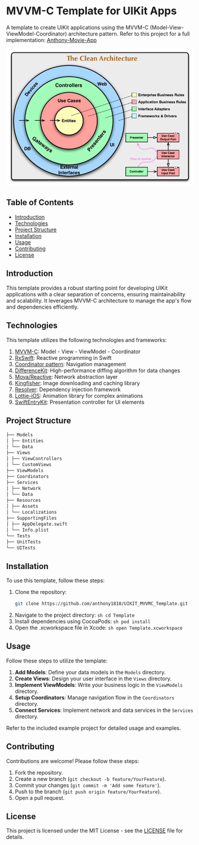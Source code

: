 # MVVM-C Template for UIKit Apps

A template to create UIKit applications using the MVVM-C (Model-View-ViewModel-Coordinator) architecture pattern.
Refer to this project for a full implementation: [Anthony-Movie-App](https://github.com/anthony1810/Anthony-Movie-App)

![Project Structure](diagrams/cleanarchitecture2.png)

## Table of Contents
- [Introduction](#introduction)
- [Technologies](#technologies)
- [Project Structure](#project-structure)
- [Installation](#installation)
- [Usage](#usage)
- [Contributing](#contributing)
- [License](#license)

## Introduction
This template provides a robust starting point for developing UIKit applications with a clear separation of concerns, ensuring maintainability and scalability. It leverages MVVM-C architecture to manage the app's flow and dependencies efficiently.

## Technologies
This template utilizes the following technologies and frameworks:
1. [MVVM-C](https://www.marcosantadev.com/mvvmc-with-swift/): Model - View - ViewModel - Coordinator
2. [RxSwift](https://github.com/ReactiveX/RxSwift): Reactive programming in Swift
3. [Coordinator pattern](https://github.com/quickbirdstudios/XCoordinator): Navigation management
4. [DifferenceKit](https://github.com/ra1028/DifferenceKit): High-performance diffing algorithm for data changes
5. [Moya/Reactive](https://github.com/Moya/Moya): Network abstraction layer
6. [Kingfisher](https://github.com/onevcat/Kingfisher): Image downloading and caching library
7. [Resolver](https://github.com/hmlongco/Resolver): Dependency injection framework
8. [Lottie-iOS](https://github.com/airbnb/lottie-ios): Animation library for complex animations
9. [SwiftEntryKit](https://github.com/huri000/SwiftEntryKit): Presentation controller for UI elements

## Project Structure
```
├── Models
│ ├── Entities
│ └── Data
├── Views
│ ├── ViewControllers
│ └── CustomViews
├── ViewModels
├── Coordinators
├── Services
│ ├── Network
│ └── Data
├── Resources
│ ├── Assets
│ └── Localizations
├── SupportingFiles
│ ├── AppDelegate.swift
│ └── Info.plist
└── Tests
├── UnitTests
└── UITests
```

## Installation
To use this template, follow these steps:

1. Clone the repository:
   ```sh
   git clone https://github.com/anthony1810/UIKIT_MVVMC_Template.git
   ```
2. Navigate to the project directory:
```sh cd Template ```
3. Install dependencies using CocoaPods:
```sh pod install ```
4. Open the .xcworkspace file in Xcode:
```sh open Template.xcworkspace ```

## Usage

Follow these steps to utilize the template:

1. **Add Models**: Define your data models in the `Models` directory.
2. **Create Views**: Design your user interface in the `Views` directory.
3. **Implement ViewModels**: Write your business logic in the `ViewModels` directory.
4. **Setup Coordinators**: Manage navigation flow in the `Coordinators` directory.
5. **Connect Services**: Implement network and data services in the `Services` directory.

Refer to the included example project for detailed usage and examples.


## Contributing

Contributions are welcome! Please follow these steps:

1. Fork the repository.
2. Create a new branch (`git checkout -b feature/YourFeature`).
3. Commit your changes (`git commit -m 'Add some feature'`).
4. Push to the branch (`git push origin feature/YourFeature`).
5. Open a pull request.

## License

This project is licensed under the MIT License - see the [LICENSE](LICENSE) file for details.


